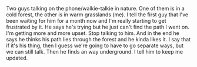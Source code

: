 Two guys talking on the phone/walkie-talkie in nature. One of them is in a cold forest, the other is in warm grasslands (me).
I tell the first guy that I've been waiting for him for a month now and I'm really starting to get frustrated by it. He says he's trying but he just can't find the path I went on. I'm getting more and more upset. Stop talking to him. And in the end he says he thinks his path lies through the forest and he kinda likes it. I say that if it's his thing, then I guess we're going to have to go separate ways, but we can still talk. Then he finds an way underground. I tell him to keep me updated.